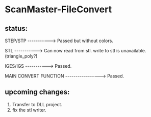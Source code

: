 # ScanMaster-FileConvert
## status:
STEP/STP -----------> Passed but without colors.

STL      -----------> Can now read from stl. write to stl is unavailable. (triangle_poly?)

IGES/IGS -----------> Passed.

MAIN CONVERT FUNCTION -----------------> Passed.

## upcoming changes:
1. Transfer to DLL project.
2. fix the stl writer.
